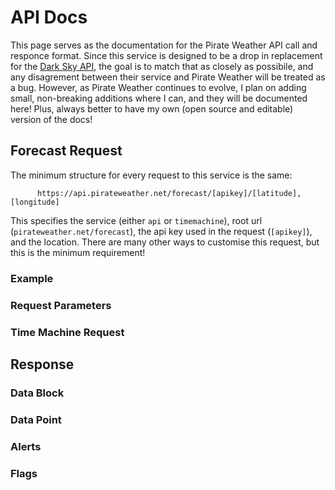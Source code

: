 # API Docs

This page serves as the documentation for the Pirate Weather API call and responce format. Since this service is designed to be a drop in replacement for the [Dark Sky API](https://web.archive.org/web/20200723173936/https://darksky.net/dev/docs), the goal is to match that as closely as possibile, and any disagrement between their service and Pirate Weather will be treated as a bug. However, as Pirate Weather continues to evolve, I plan on adding small, non-breaking additions where I can, and they will be documented here! Plus, always better to have my own (open source and editable) version of the docs!

## Forecast Request

The minimum structure for every request to this service is the same:
```
      https://api.pirateweather.net/forecast/[apikey]/[latitude],[longitude]
```	

This specifies the service (either `api` or `timemachine`), root url (`pirateweather.net/forecast`), the api key used in the request (`[apikey]`), and the location. There are many other ways to customise this request, but this is the minimum requirement!



### Example

### Request Parameters

### Time Machine Request


## Response

### Data Block


### Data Point


### Alerts


### Flags




